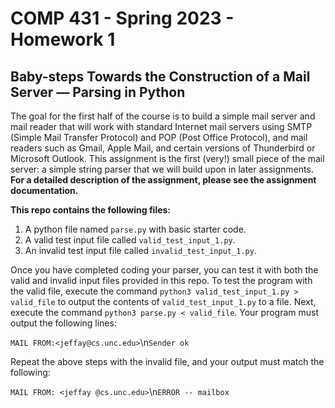 # COMP 431 - Spring 2023 - Homework 1 
## Baby-steps Towards the Construction of a Mail Server — Parsing in Python
The goal for the first half of the course is to build a simple mail server and mail reader that will work with standard Internet mail servers using SMTP (Simple Mail Transfer Protocol) and POP (Post Office Protocol), and mail readers such as Gmail, Apple Mail, and certain versions of Thunderbird or Microsoft Outlook. This assignment is the first (very!) small piece of the mail server: a simple string parser that we will build upon in later assignments. 
**For a detailed description of the assignment, please see the assignment documentation.**

**This repo contains the following files:**
1. A python file named ``parse.py`` with basic starter code.
2. A valid test input file called ``valid_test_input_1.py``.
3. An invalid test input file called ``invalid_test_input_1.py``.

Once you have completed coding your parser, you can test it with both the valid and invalid input files provided in this repo. To test the program with the valid file, execute the command ``python3 valid_test_input_1.py > valid_file`` to output the contents of ``valid_test_input_1.py`` to a file. Next, execute the command ``python3 parse.py < valid_file``. Your program must output the following lines:


``MAIL FROM:<jeffay@cs.unc.edu>``\n``Sender ok``

Repeat the above steps with the invalid file, and your output must match the following:

``MAIL FROM: <jeffay @cs.unc.edu>``\n``ERROR -- mailbox``



